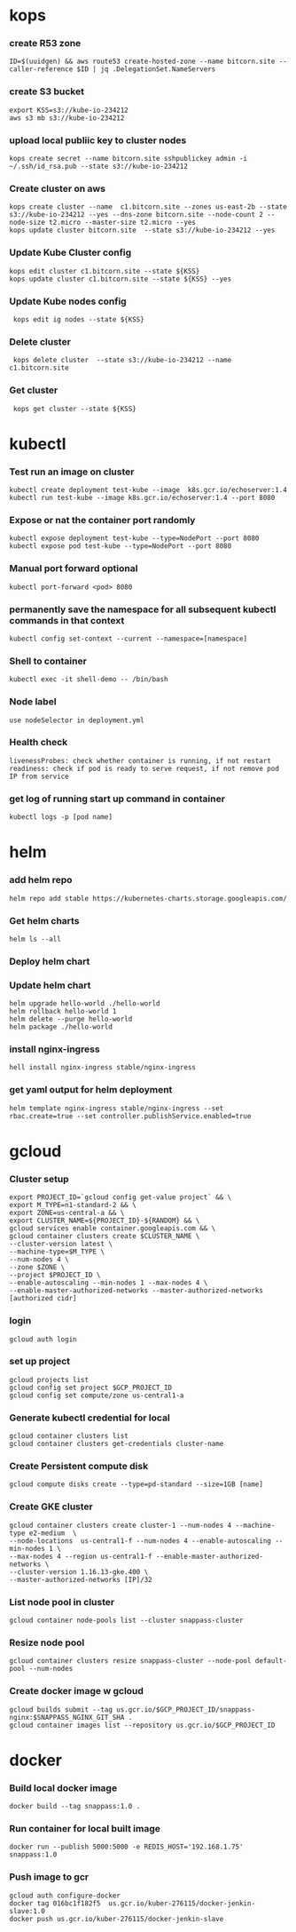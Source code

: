 # kops

### create R53 zone

    ID=$(uuidgen) && aws route53 create-hosted-zone --name bitcorn.site --caller-reference $ID | jq .DelegationSet.NameServers

### create S3 bucket

    export KSS=s3://kube-io-234212
    aws s3 mb s3://kube-io-234212

### upload local publiic key to cluster nodes

    kops create secret --name bitcorn.site sshpublickey admin -i ~/.ssh/id_rsa.pub --state s3://kube-io-234212

### Create cluster on aws

    kops create cluster --name  c1.bitcorn.site --zones us-east-2b --state s3://kube-io-234212 --yes --dns-zone bitcorn.site --node-count 2 --node-size t2.micro --master-size t2.micro --yes
    kops update cluster bitcorn.site  --state s3://kube-io-234212 --yes

### Update Kube Cluster config

    kops edit cluster c1.bitcorn.site --state ${KSS}
    kops update cluster c1.bitcorn.site --state ${KSS} --yes

### Update Kube nodes config

     kops edit ig nodes --state ${KSS}

### Delete cluster

     kops delete cluster  --state s3://kube-io-234212 --name  c1.bitcorn.site

### Get cluster

     kops get cluster --state ${KSS}

# kubectl

### Test run an image on cluster

    kubectl create deployment test-kube --image  k8s.gcr.io/echoserver:1.4
    kubectl run test-kube --image k8s.gcr.io/echoserver:1.4 --port 8080

### Expose or nat the container port randomly

    kubectl expose deployment test-kube --type=NodePort --port 8080
    kubectl expose pod test-kube --type=NodePort --port 8080

### Manual port forward optional

    kubectl port-forward <pod> 8080

### permanently save the namespace for all subsequent kubectl commands in that context

    kubectl config set-context --current --namespace=[namespace]

### Shell to container

    kubectl exec -it shell-demo -- /bin/bash

### Node label

    use nodeSelector in deployment.yml

### Health check

    livenessProbes: check whether container is running, if not restart
    readiness: check if pod is ready to serve request, if not remove pod IP from service

### get log of running start up command in container

    kubectl logs -p [pod name]

# helm

### add helm repo

    helm repo add stable https://kubernetes-charts.storage.googleapis.com/

### Get helm charts

    helm ls --all

### Deploy helm chart

### Update helm chart

    helm upgrade hello-world ./hello-world
    helm rollback hello-world 1
    helm delete --purge hello-world
    helm package ./hello-world

### install nginx-ingress

    hell install nginx-ingress stable/nginx-ingress

### get yaml output for helm deployment

    helm template nginx-ingress stable/nginx-ingress --set rbac.create=true --set controller.publishService.enabled=true

# gcloud

### Cluster setup

    export PROJECT_ID=`gcloud config get-value project` && \
    export M_TYPE=n1-standard-2 && \
    export ZONE=us-central-a && \
    export CLUSTER_NAME=${PROJECT_ID}-${RANDOM} && \
    gcloud services enable container.googleapis.com && \
    gcloud container clusters create $CLUSTER_NAME \
    --cluster-version latest \
    --machine-type=$M_TYPE \
    --num-nodes 4 \
    --zone $ZONE \
    --project $PROJECT_ID \
    --enable-autoscaling --min-nodes 1 --max-nodes 4 \
    --enable-master-authorized-networks --master-authorized-networks [authorized cidr]

### login

    gcloud auth login

### set up project

    gcloud projects list
    gcloud config set project $GCP_PROJECT_ID
    gcloud config set compute/zone us-central1-a

### Generate kubectl credential for local

    gcloud container clusters list
    gcloud container clusters get-credentials cluster-name

### Create Persistent compute disk

    gcloud compute disks create --type=pd-standard --size=1GB [name]

### Create GKE cluster

    gcloud container clusters create cluster-1 --num-nodes 4 --machine-type e2-medium  \
    --node-locations  us-central1-f --num-nodes 4 --enable-autoscaling --min-nodes 1 \
    --max-nodes 4 --region us-central1-f --enable-master-authorized-networks \
    --cluster-version 1.16.13-gke.400 \
    --master-authorized-networks [IP]/32

### List node pool in cluster

    gcloud container node-pools list --cluster snappass-cluster

### Resize node pool

    gcloud container clusters resize snappass-cluster --node-pool default-pool --num-nodes

### Create docker image w gcloud

    gcloud builds submit --tag us.gcr.io/$GCP_PROJECT_ID/snappass-nginx:$SNAPPASS_NGINX_GIT_SHA .
    gcloud container images list --repository us.gcr.io/$GCP_PROJECT_ID

# docker

### Build local docker image

    docker build --tag snappass:1.0 .

### Run container for local built image

    docker run --publish 5000:5000 -e REDIS_HOST='192.168.1.75' snappass:1.0

### Push image to gcr

    gcloud auth configure-docker
    docker tag 016bc1f182f5  us.gcr.io/kuber-276115/docker-jenkin-slave:1.0
    docker push us.gcr.io/kuber-276115/docker-jenkin-slave
